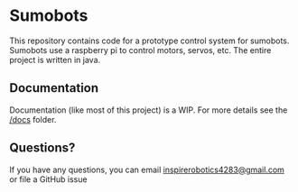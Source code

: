 # Sumobots
This repository contains code for a prototype control system for sumobots. 
Sumobots use a raspberry pi to control motors, servos, etc. The entire project is written in java. 

## Documentation
Documentation (like most of this project) is a WIP. 
For more details see the [/docs](https://github.com/InspireRobotics/sumobots/tree/master/docs) folder.

## Questions?
If you have any questions, you can email [inspirerobotics4283@gmail.com](mailto:inspirerobotics4283@gmail.com)
or file a GitHub issue